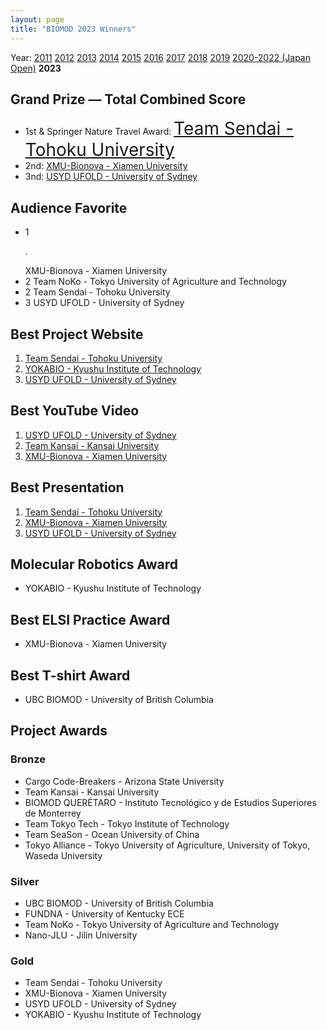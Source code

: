 ```yaml
---
layout: page
title: "BIOMOD 2023 Winners"
---
```


Year: [2011](/winners/2011.html) [2012](/winners/2012.html) [2013](/winners/2013.html) [2014](/winners/2014.html) [2015](/winners/2015.html) [2016](/winners/2016.html) [2017](/winners/2017.html) [2018](/winners/2018.html)  [2019](/winners/2019.html) [2020-2022 (Japan Open)](https://biomod.jp/winners.html) **2023**

## Grand Prize — Total Combined Score

- 1st & Springer Nature Travel Award: <a target="_blank" style="font-size:200%;" href="">Team Sendai - Tohoku University</a><br>
- 2nd: <a target="_blank" href="">XMU-Bionova - Xiamen University</a><br>
- 3nd: <a target="_blank" href="">USYD UFOLD - University of Sydney</a>


## Audience Favorite

- 1<p>.</p> XMU-Bionova - Xiamen University
- 2 Team NoKo - Tokyo University of Agriculture and Technology
- 2 Team Sendai - Tohoku University
- 3 USYD UFOLD - University of Sydney



## Best Project Website

1. [Team Sendai - Tohoku University]()
2. [YOKABIO - Kyushu Institute of Technology]()
3. [USYD UFOLD - University of Sydney]()

## Best YouTube Video

1. [USYD UFOLD - University of Sydney]()
2. [Team Kansai - Kansai University]()
3. [XMU-Bionova - Xiamen University]()

## Best Presentation

1. [Team Sendai - Tohoku University]()
2. [XMU-Bionova - Xiamen University]()
3. [USYD UFOLD - University of Sydney]()




## Molecular Robotics Award

* YOKABIO - Kyushu Institute of Technology

## Best ELSI Practice Award

* XMU-Bionova - Xiamen University

## Best T-shirt Award

* UBC BIOMOD - University of British Columbia


## Project Awards

### Bronze

- Cargo Code-Breakers - Arizona State University
- Team Kansai - Kansai University
- BIOMOD QUERÉTARO - Instituto Tecnológico y de Estudios Superiores de Monterrey
- Team Tokyo Tech - Tokyo Institute of Technology
- Team SeaSon - Ocean University of China
- Tokyo Alliance - Tokyo University of Agriculture, University of Tokyo, Waseda University

### Silver

- UBC BIOMOD - University of British Columbia
- FUNDNA - University of Kentucky ECE
- Team NoKo - Tokyo University of Agriculture and Technology
- Nano-JLU - Jilin University

### Gold

- Team Sendai - Tohoku University
- XMU-Bionova - Xiamen University
- USYD UFOLD - University of Sydney
- YOKABIO - Kyushu Institute of Technology

